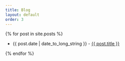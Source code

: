 ```yaml
---
title: Blog
layout: default
order: 3
---
```

{% for post in site.posts %}
<ul>
    <li>{{ post.date | date_to_long_string }} - <a href='{{post.url}}'>{{ post.title }}</a></li>
</ul>
{% endfor %}